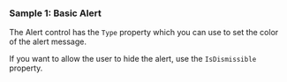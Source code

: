 ### Sample 1: Basic Alert

The Alert control has the `Type` property which you can use to set the color of the alert message.

If you want to allow the user to hide the alert, use the `IsDismissible` property.